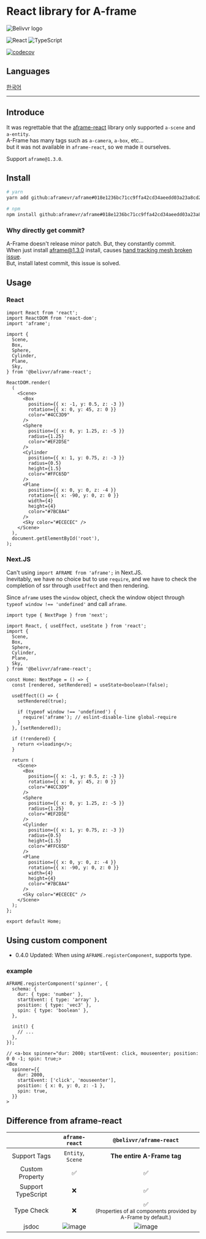 # React library for A-frame

![Belivvr logo](https://avatars.githubusercontent.com/u/40684200?s=200&v=4)

![React](https://img.shields.io/badge/React-20232A?style=for-the-badge&logo=react&logoColor=61DAFB)
![TypeScript](https://img.shields.io/badge/TypeScript-007ACC?style=for-the-badge&logo=typescript&logoColor=white)

[![codecov](https://codecov.io/gh/belivvr/aframe-react/branch/main/graph/badge.svg?token=LVGE4ZUV2Z)](https://codecov.io/gh/belivvr/aframe-react)

## Languages

[한국어](./ko.md)

---

## Introduce

It was regrettable that the [aframe-react](https://github.com/supermedium/aframe-react) library only supported `a-scene` and `a-entity`.  
A-Frame has many tags such as `a-camera`, `a-box`, etc...  
but it was not available in `aframe-react`, so we made it ourselves.

Support `aframe@1.3.0`.

## Install

```sh
# yarn
yarn add github:aframevr/aframe#018e1236bc71cc9ffa42cd34aeedd03a23a8cd2e @belivvr/aframe-react

# npm
npm install github:aframevr/aframe#018e1236bc71cc9ffa42cd34aeedd03a23a8cd2e @belivvr/aframe-react
```

### Why directly get commit?

A-Frame doesn't release minor patch. But, they constantly commit.  
When just install aframe@1.3.0 install, causes [hand tracking mesh broken issue](https://github.com/belivvr/aframe-react/issues/75).  
But, install latest commit, this issue is solved.

## Usage

### React

```tsx
import React from 'react';
import ReactDOM from 'react-dom';
import 'aframe';

import {
  Scene,
  Box,
  Sphere,
  Cylinder,
  Plane,
  Sky,
} from '@belivvr/aframe-react';

ReactDOM.render(
  (
    <Scene>
      <Box
        position={{ x: -1, y: 0.5, z: -3 }}
        rotation={{ x: 0, y: 45, z: 0 }}
        color="#4CC3D9"
      />
      <Sphere
        position={{ x: 0, y: 1.25, z: -5 }}
        radius={1.25}
        color="#EF2D5E"
      />
      <Cylinder
        position={{ x: 1, y: 0.75, z: -3 }}
        radius={0.5}
        height={1.5}
        color="#FFC65D"
      />
      <Plane
        position={{ x: 0, y: 0, z: -4 }}
        rotation={{ x: -90, y: 0, z: 0 }}
        width={4}
        height={4}
        color="#7BC8A4"
      />
      <Sky color="#ECECEC" />
    </Scene>
  ),
  document.getElementById('root'),
);
```

### Next.JS

Can't using `import AFRAME from 'aframe';` in Next.JS.  
Inevitably, we have no choice but to use `require`, and we have to check the completion of ssr through `useEffect` and then rendering.  

Since `aframe` uses the `window` object, check the window object through `typeof window !== 'undefined'` and call `aframe`.

```tsx
import type { NextPage } from 'next';

import React, { useEffect, useState } from 'react';
import {
  Scene,
  Box,
  Sphere,
  Cylinder,
  Plane,
  Sky,
} from '@belivvr/aframe-react';

const Home: NextPage = () => {
  const [rendered, setRendered] = useState<boolean>(false);

  useEffect(() => {
    setRendered(true);

    if (typeof window !== 'undefined') {
      require('aframe'); // eslint-disable-line global-require
    }
  }, [setRendered]);

  if (!rendered) {
    return <>loading</>;
  }

  return (
    <Scene>
      <Box
        position={{ x: -1, y: 0.5, z: -3 }}
        rotation={{ x: 0, y: 45, z: 0 }}
        color="#4CC3D9"
      />
      <Sphere
        position={{ x: 0, y: 1.25, z: -5 }}
        radius={1.25}
        color="#EF2D5E"
      />
      <Cylinder
        position={{ x: 1, y: 0.75, z: -3 }}
        radius={0.5}
        height={1.5}
        color="#FFC65D"
      />
      <Plane
        position={{ x: 0, y: 0, z: -4 }}
        rotation={{ x: -90, y: 0, z: 0 }}
        width={4}
        height={4}
        color="#7BC8A4"
      />
      <Sky color="#ECECEC" />
    </Scene>
  );
};

export default Home;
```

## Using custom component

- 0.4.0 Updated: When using `AFRAME.registerComponent`, supports type.

### example

```tsx
AFRAME.registerComponent('spinner', {
  schema: {
    dur: { type: 'number' },
    startEvent: { type: 'array' },
    position: { type: 'vec3' },
    spin: { type: 'boolean' },
  },

  init() {
    // ...
  },
});

// <a-box spinner="dur: 2000; startEvent: click, mouseenter; position: 0 0 -1; spin: true;>
<Box
  spinner={{
    dur: 2000,
    startEvent: ['click', 'mouseenter'],
    position: { x: 0, y: 0, z: -1 },
    spin: true,
  }}
>
```

## Difference from aframe-react

||`aframe-react`|`@belivvr/aframe-react`|
|:-:|:-:|:-:|
|Support Tags|`Entity`, `Scene`|**The entire A-Frame tag**|
|Custom Property|✅|✅|
|Support TypeScript|❌|✅|
|Type Check|❌|✅<br /><small>(Properties of all components provided by A-Frame by default.)</small>|
|jsdoc|![image](https://user-images.githubusercontent.com/41536271/146878902-193b103c-7969-405d-9a42-7ca9822af3b3.png)|![image](https://user-images.githubusercontent.com/41536271/146879090-256a0b1c-69b5-46cf-ae2b-5b9650fb1c53.png)|

